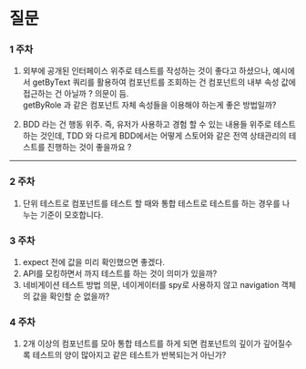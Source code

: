 # 질문

### 1 주차

1. 외부에 공개된 인터페이스 위주로 테스트를 작성하는 것이 좋다고 하셨으나, 예시에서 getByText 쿼리를 활용하여 컴포넌트를 조회하는 건 컴포넌트의 내부 속성 값에 접근하는 건 아닐까 ? 의문이 듬.<br/> getByRole 과 같은 컴포넌트 자체 속성들을 이용해야 하는게 좋은 방법일까?

2. BDD 라는 건 행동 위주. 즉, 유저가 사용하고 경험 할 수 있는 내용들 위주로 테스트 하는 것인데, TDD 와 다르게 BDD에서는 어떻게 스토어와 같은 전역 상태관리의 테스트를 진행하는 것이 좋을까요 ?
---

### 2 주차 

1. 단위 테스트로 컴포넌트를 테스트 할 때와 통합 테스트로 테스트를 하는 경우를 나누는 기준이 모호합니다.

### 3 주차

1. expect 전에 값을 미리 확인했으면 좋겠다. 
2. API를 모킹하면서 까지 테스트를 하는 것이 의미가 있을까?
3. 네비게이션 테스트 방법 의문, 네이게이터를 spy로 사용하지 않고 navigation 객체의 값을 확인할 순 없을까?

### 4 주차

1. 2개 이상의 컴포넌트를 모아 통합 테스트를 하게 되면 컴포넌트의 깊이가 깊어질수록 테스트의 양이 많아지고 같은 테스트가 반복되는거 아닌가?